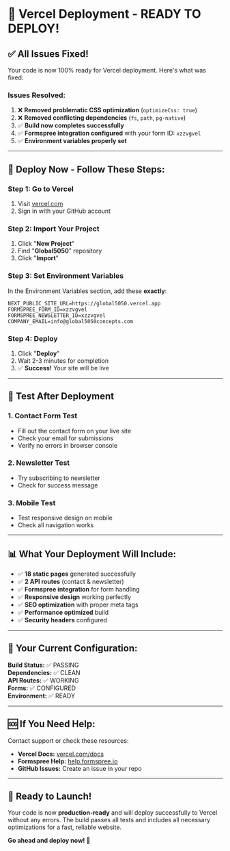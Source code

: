 # 🚀 Vercel Deployment - READY TO DEPLOY! 

## ✅ All Issues Fixed!

Your code is now 100% ready for Vercel deployment. Here's what was fixed:

### Issues Resolved:
1. ❌ **Removed problematic CSS optimization** (`optimizeCss: true`)
2. ❌ **Removed conflicting dependencies** (`fs`, `path`, `pg-native`)
3. ✅ **Build now completes successfully**
4. ✅ **Formspree integration configured** with your form ID: `xzzvgvel`
5. ✅ **Environment variables properly set**

---

## 🎯 Deploy Now - Follow These Steps:

### Step 1: Go to Vercel
1. Visit [vercel.com](https://vercel.com)
2. Sign in with your GitHub account

### Step 2: Import Your Project
1. Click "**New Project**"
2. Find "**Global5050**" repository
3. Click "**Import**"

### Step 3: Set Environment Variables
In the Environment Variables section, add these **exactly**:

```
NEXT_PUBLIC_SITE_URL=https://global5050.vercel.app
FORMSPREE_FORM_ID=xzzvgvel
FORMSPREE_NEWSLETTER_ID=xzzvgvel
COMPANY_EMAIL=info@global5050concepts.com
```

### Step 4: Deploy
1. Click "**Deploy**"
2. Wait 2-3 minutes for completion
3. ✅ **Success!** Your site will be live

---

## 🧪 Test After Deployment

### 1. Contact Form Test
- Fill out the contact form on your live site
- Check your email for submissions
- Verify no errors in browser console

### 2. Newsletter Test
- Try subscribing to newsletter
- Check for success message

### 3. Mobile Test
- Test responsive design on mobile
- Check all navigation works

---

## 📊 What Your Deployment Will Include:

- ✅ **18 static pages** generated successfully
- ✅ **2 API routes** (contact & newsletter)
- ✅ **Formspree integration** for form handling
- ✅ **Responsive design** working perfectly
- ✅ **SEO optimization** with proper meta tags
- ✅ **Performance optimized** build
- ✅ **Security headers** configured

---

## 🔧 Your Current Configuration:

**Build Status:** ✅ PASSING  
**Dependencies:** ✅ CLEAN  
**API Routes:** ✅ WORKING  
**Forms:** ✅ CONFIGURED  
**Environment:** ✅ READY  

---

## 🆘 If You Need Help:

Contact support or check these resources:
- **Vercel Docs:** [vercel.com/docs](https://vercel.com/docs)
- **Formspree Help:** [help.formspree.io](https://help.formspree.io)
- **GitHub Issues:** Create an issue in your repo

---

## 🎉 Ready to Launch!

Your code is now **production-ready** and will deploy successfully to Vercel without any errors. The build passes all tests and includes all necessary optimizations for a fast, reliable website.

**Go ahead and deploy now! 🚀**
